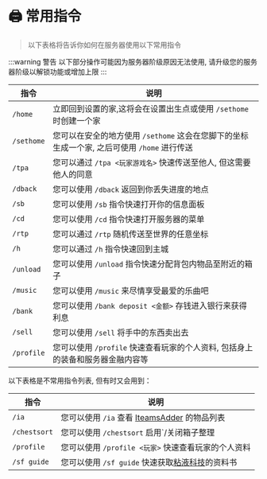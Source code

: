 # 🖨 常用指令

> 以下表格将告诉你如何在服务器使用以下常用指令

:::warning 警告
以下部分操作可能因为服务器阶级原因无法使用, 请升级您的服务器阶级以解锁功能或增加上限
:::

| 指令       | 说明                                                                                     |
| ---------- | ---------------------------------------------------------------------------------------- |
| `/home`    | 立即回到设置的家,这将会在设置出生点或使用 `/sethome` 时创建一个家                             |
| `/sethome` | 您可以在安全的地方使用 `/sethome` 这会在您脚下的坐标生成一个家, 之后可使用 `/home` 进行传送    |
| `/tpa`     | 您可以通过 `/tpa <玩家游戏名>` 快速传送至他人, 但这需要他人的同意                             |
| `/dback`   | 您可以使用 `/dback` 返回到你丢失进度的地点                                                  |
| `/sb`      | 您可以使用 `/sb` 指令快速打开你的信息面板                                                   |
| `/cd`      | 您可以使用 `/cd` 指令快速打开服务器的菜单                                                   |
| `/rtp`     | 您可以通过 `/rtp` 随机传送至世界的任意坐标                                                  |
| `/h`       | 您可以通过 `/h` 指令快速回到主城                                                           |
| `/unload`  | 您可以使用 `/unload` 指令快速分配背包内物品至附近的箱子                                      |
| `/music`   | 您可以使用 `/music` 来尽情享受最爱的乐曲吧                                                  |
| `/bank`    | 您可以使用 `/bank deposit <金额>` 存钱进入银行来获得利息                                    |
| `/sell`    | 您可以使用 `/sell` 将手中的东西卖出去                                                      |
| `/profile` | 您可以使用 `/profile` 快速查看玩家的个人资料, 包括身上的装备和服务器金融内容等                |

以下表格是不常用指令列表, 但有时又会用到：

| 指令         | 说明                                                                          |
| ------------ | ----------------------------------------------------------------------------- |
| `/ia`        | 您可以使用 `/ia` 查看 [IteamsAdder](https://itemsadder.devs.beer/) 的物品列表   |
| `/chestsort` | 您可以使用 `/chestsort` 启用`/关闭箱子整理                                      |
| `/profile`   | 您可以使用 `/profile <玩家>` 快速查看玩家的个人资料                                    |
| `/sf guide`  | 您可以使用 `/sf guide` 快速获取[粘液科技](/玩法/slimefun4)的资料书               |
